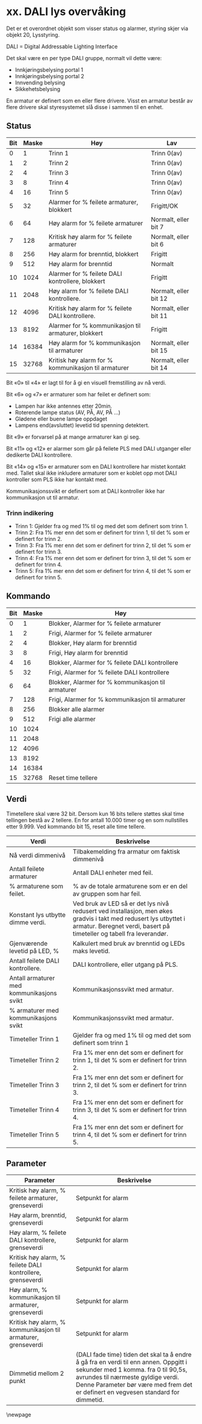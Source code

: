 # xx. DALI lys overvåking
Det er et overordnet objekt som visser status og alarmer, styring skjer via objekt 20, Lysstyring.

DALI = Digital Addressable Lighting Interface

Det skal være en per type DALI gruppe, normalt vil dette være:

-	Innkjøringsbelysing portal 1
-	Innkjøringsbelysing portal 2
-	Innvending belysing
-	Sikkehetsbelysing

En armatur er definert som en eller flere drivere. Visst en armatur består av flere drivere skal styresystemet slå disse i sammen til en enhet.

## Status

|    Bit    |    Maske    |    Høy                                                      |    Lav                         |
|-----------|-------------|-------------------------------------------------------------|--------------------------------|
|    0      |    1        |    Trinn 1                                                  |    Trinn   0(av)               |
|    1      |    2        |    Trinn 2                                                  |    Trinn   0(av)               |
|    2      |    4        |    Trinn 3                                                  |    Trinn   0(av)               |
|    3      |    8        |    Trinn 4                                                  |    Trinn   0(av)               |
|    4      |    16       |    Trinn 5                                                  |    Trinn 0(av)                 |
|    5      |    32       |    Alarmer   for % feilete armaturer, blokkert              |    Frigitt/OK                  |
|    6      |    64       |    Høy alarm   for % feilete armaturer                      |    Normalt,   eller bit 7      |
|    7      |    128      |    Kritisk   høy alarm for % feilete armaturer              |    Normalt, eller   bit 6      |
|    8      |    256      |    Høy alarm   for brenntid, blokkert                       |    Frigitt                     |
|    9      |    512      |    Høy alarm   for brenntid                                 |    Normalt                     |
|    10     |    1024     |    Alarmer   for % feilete DALI kontrollere, blokkert       |    Frigitt                     |
|    11     |    2048     |    Høy alarm   for % feilete DALI kontrollere.              |    Normalt,   eller bit 12     |
|    12     |    4096     |    Kritisk   høy alarm for % feilete DALI kontrollere.      |    Normalt,   eller bit 11     |
|    13     |    8192     |    Alarmer   for % kommunikasjon til armaturer, blokkert    |    Frigitt                     |
|    14     |    16384    |    Høy alarm   for % kommunikasjon til armaturer            |    Normalt,   eller bit 15     |
|    15     |    32768    |    Kritisk   høy alarm for % kommunikasjon til armaturer    |    Normalt, eller   bit 14     |

Bit «0» til «4» er lagt til for å gi en visuell fremstilling av nå verdi.

Bit «6» og «7» er armaturer som har feilet er definert som:

- Lampen har ikke antennes etter 20min.
- Roterende lampe status (AV, PÅ, AV, PÅ …)
-	Glødene eller buene lampe oppdaget
- Lampens end(avsluttet) levetid tid spenning detektert.

Bit «9» er forvarsel på at mange armaturer kan gi seg.

Bit «11» og «12» er alarmer som går på feilete PLS med DALI utganger eller dedikerte DALI kontrollere. 

Bit «14» og «15» er armaturer som en DALI kontrollere har mistet kontakt med. Tallet skal ikke inkludere armaturer som er koblet opp mot DALI kontroller som PLS ikke har kontakt med.

Kommunikasjonssvikt er definert som at DALI kontroller ikke har kommunikasjon ut til armatur.

### Trinn indikering

- Trinn 1:	Gjelder fra og med 1% til og med det som definert som trinn 1.
- Trinn 2:	Fra 1% mer enn det som er definert for trinn 1, til det % som er definert for trinn 2.
- Trinn 3:	Fra 1% mer enn det som er definert for trinn 2, til det % som er definert for trinn 3.
- Trinn 4:	Fra 1% mer enn det som er definert for trinn 3, til det % som er definert for trinn 4.
- Trinn 5:	Fra 1% mer enn det som er definert for trinn 4, til det % som er definert for trinn 5.

## Kommando

|    Bit    |    Maske    |    Høy                                                     |
|-----------|-------------|------------------------------------------------------------|
|    0      |    1        |    Blokker, Alarmer   for % feilete armaturer              |   
|    1      |    2        |    Frigi, Alarmer for %   feilete armaturer                |    
|    2      |    4        |    Blokker,   Høy alarm for brenntid                       |    
|    3      |    8        |    Frigi, Høy   alarm for brenntid                         |   
|    4      |    16       |    Blokker,   Alarmer for % feilete DALI kontrollere       |    
|    5      |    32       |    Frigi,   Alarmer for % feilete DALI kontrollere         |    
|    6      |    64       |    Blokker,   Alarmer for % kommunikasjon til armaturer    |    
|    7      |    128      |    Frigi,   Alarmer for % kommunikasjon til armaturer      |
|    8      |    256      |    Blokker   alle alarmer                                  |    
|    9      |    512      |    Frigi alle   alarmer                                    |    
|    10     |    1024     |                                                            |   
|    11     |    2048     |                                                            |   
|    12     |    4096     |                                                            |   
|    13     |    8192     |                                                            |    
|    14     |    16384    |                                                            |    
|    15     |    32768    |    Reset time   tellere                                    |    

## Verdi

Timetellere skal være 32 bit. Dersom kun 16 bits tellere støttes skal time tellingen bestå av 2 tellere. En for antall 10.000 timer og en som nullstilles etter 9.999. Ved kommando bit 15, reset alle time tellere.

|    Verdi                                          |    Beskrivelse                                                                                                                                                                                          |
|---------------------------------------------------|---------------------------------------------------------------------------------------------------------------------------------------------------------------------------------------------------------|
|    Nå verdi   dimmenivå                           |    Tilbakemelding   fra armatur om faktisk dimmenivå                                                                                                                                                    |
|    Antall   feilete armaturer                     |    Antall   DALI enheter med feil.                                                                                                                                                                      |
|    % armaturene   som feilet.                     |    % av de   totale armaturene som er en del av gruppen som har feil.                                                                                                                                   |
|    Konstant   lys utbytte dimme verdi.            |    Ved bruk   av LED så er det lys nivå redusert ved installasjon, men økes gradvis i takt   med redusert lys utbyttet i armatur.   Beregnet   verdi, basert på timeteller og tabell fra leverandør.    |
|    Gjenværende   levetid på LED, %                |    Kalkulert   med bruk av brenntid og LEDs maks levetid.                                                                                                                                               |
|    Antall   feilete DALI kontrollere.             |    DALI   kontrollere, eller utgang på PLS.                                                                                                                                                             |
|    Antall   armaturer med kommunikasjons svikt    |    Kommunikasjonssvikt   med armatur.                                                                                                                                                                   |
|    %   armaturer med kommunikasjons svikt         |    Kommunikasjonssvikt   med armatur.                                                                                                                                                                   |
|    Timeteller   Trinn 1                           |    Gjelder   fra og med 1% til og med det som definert som trinn 1                                                                                                                                      |
|    Timeteller   Trinn 2                           |    Fra 1%   mer enn det som er definert for   trinn 1, til det % som er definert for trinn   2.                                                                                                         |
|    Timeteller   Trinn 3                           |    Fra 1%   mer enn det som er definert for   trinn 2, til det % som er definert for trinn   3.                                                                                                         |
|    Timeteller   Trinn 4                           |    Fra 1%   mer enn det som er definert for   trinn 3, til det % som er definert for trinn   4.                                                                                                         |
|    Timeteller   Trinn 5                           |    Fra 1%   mer enn det som er definert for   trinn 4, til det % som er definert for trinn   5.                                                                                                         |

## Parameter

|    Parameter                                                            |    Beskrivelse                                                                                                                                                                                                                                                        |
|-------------------------------------------------------------------------|-----------------------------------------------------------------------------------------------------------------------------------------------------------------------------------------------------------------------------------------------------------------------|
|    Kritisk høy alarm, % feilete   armaturer, grenseverdi                |    Setpunkt   for alarm                                                                                                                                                                                                                                               |
|    Høy alarm, brenntid, grenseverdi                                     |    Setpunkt   for alarm                                                                                                                                                                                                                                               |
|    Høy alarm, % feilete DALI   kontrollere, grenseverdi                 |    Setpunkt   for alarm                                                                                                                                                                                                                                               |
|    Kritisk høy alarm, % feilete DALI   kontrollere, grenseverdi         |    Setpunkt   for alarm                                                                                                                                                                                                                                               |
|    Høy alarm,   % kommunikasjon til armaturer,   grenseverdi            |    Setpunkt   for alarm                                                                                                                                                                                                                                               |
|    Kritisk   høy alarm, % kommunikasjon til armaturer,   grenseverdi    |    Setpunkt   for alarm                                                                                                                                                                                                                                               |
|    Dimmetid   mellom 2 punkt                                            |    (DALI fade time) tiden det skal   ta å endre å gå fra en verdi til enn annen. Oppgitt i sekunder med 1 komma.    fra 0 til 90,5s, avrundes til nærmeste gyldige verdi.   Denne Parameter bør være med   frem det er definert en vegvesen standard for dimmetid.    |

\newpage

